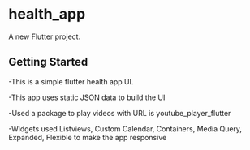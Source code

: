 # health_app

A new Flutter project.

## Getting Started

-This is a simple flutter health app UI.

-This app uses static JSON data to build the UI

-Used a package to play videos with URL is youtube_player_flutter

-Widgets used Listviews, Custom Calendar, Containers, Media Query, Expanded, Flexible to make the app responsive


